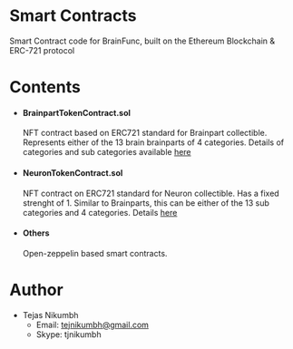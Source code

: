 # Smart Contracts
Smart Contract code for BrainFunc, built on the Ethereum Blockchain & ERC-721 protocol

# Contents
- #### BrainpartTokenContract.sol


  NFT contract based on ERC721 standard for Brainpart collectible.
  Represents either of the 13 brain brainparts
  of 4 categories. Details of categories and sub categories available [here](https://github.com/brainfunc/web-app/blob/master/docs/gameplay.md)

- #### NeuronTokenContract.sol


  NFT contract on ERC721 standard for Neuron collectible. Has a fixed strenght of 1.
  Similar to Brainparts, this can be either of the 13 sub categories and 4 categories.
  Details [here](https://github.com/brainfunc/web-app/blob/master/docs/gameplay.md)

- #### Others


  Open-zeppelin based smart contracts.

# Author
- Tejas Nikumbh
  - Email: tejnikumbh@gmail.com
  - Skype: tjnikumbh
